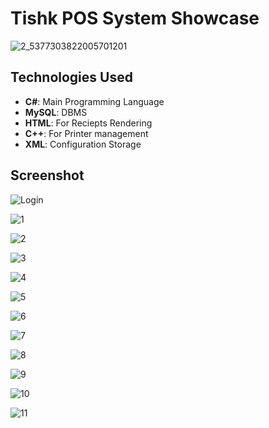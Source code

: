 # Tishk POS System Showcase
![2_5377303822005701201](https://user-images.githubusercontent.com/34566369/124757032-d41f1680-df35-11eb-8d9c-29a5e5213d28.png)


## Technologies Used
* **C#**: Main Programming Language
* **MySQL**: DBMS
* **HTML**: For Reciepts Rendering
* **C++**: For Printer management
* **XML**: Configuration Storage


## Screenshot
![Login](https://user-images.githubusercontent.com/34566369/124922426-288fc800-e002-11eb-9f0e-bcac850e1aa7.jpeg)


![1](https://user-images.githubusercontent.com/34566369/124922460-32193000-e002-11eb-9c19-4da8d25fae0c.png)


![2](https://user-images.githubusercontent.com/34566369/124922471-334a5d00-e002-11eb-9ff3-82b1e9cc5efc.png)


![3](https://user-images.githubusercontent.com/34566369/124922475-347b8a00-e002-11eb-976a-11ceee739555.png)


![4](https://user-images.githubusercontent.com/34566369/124922478-35142080-e002-11eb-9912-8bed929a1627.png)


![5](https://user-images.githubusercontent.com/34566369/124922482-35acb700-e002-11eb-88fc-c3490b02e08b.png)


![6](https://user-images.githubusercontent.com/34566369/124922488-37767a80-e002-11eb-8de7-aef0fe8e37b0.png)


![7](https://user-images.githubusercontent.com/34566369/124922491-380f1100-e002-11eb-9982-1db45ce811e7.png)


![8](https://user-images.githubusercontent.com/34566369/124922494-38a7a780-e002-11eb-8279-b8f07b75357c.png)


![9](https://user-images.githubusercontent.com/34566369/124923456-1a8e7700-e003-11eb-9ae8-c469aabca9a5.png)


![10](https://user-images.githubusercontent.com/34566369/124922502-3a716b00-e002-11eb-8935-94dc859f91dd.png)


![11](https://user-images.githubusercontent.com/34566369/124922508-3c3b2e80-e002-11eb-8253-c8e47801fa60.png)
